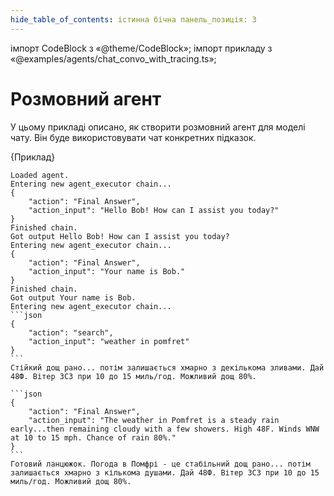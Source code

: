 ```yaml
---
hide_table_of_contents: істинна бічна панель_позиція: 3
---
```


імпорт CodeBlock з «@theme/CodeBlock»; імпорт прикладу з «@examples/agents/chat_convo_with_tracing.ts»;

# Розмовний агент

У цьому прикладі описано, як створити розмовний агент для моделі чату. Він буде використовувати чат конкретних підказок.

<CodeBlock language="typescript">{Приклад}</CodeBlock>


````
Loaded agent.
Entering new agent_executor chain...
{
    "action": "Final Answer",
    "action_input": "Hello Bob! How can I assist you today?"
}
Finished chain.
Got output Hello Bob! How can I assist you today?
Entering new agent_executor chain...
{
    "action": "Final Answer",
    "action_input": "Your name is Bob."
}
Finished chain.
Got output Your name is Bob.
Entering new agent_executor chain...
```json
{
    "action": "search",
    "action_input": "weather in pomfret"
}
```
Стійкий дощ рано... потім залишається хмарно з декількома зливами. Дай 48Ф. Вітер ЗСЗ при 10 до 15 миль/год. Можливий дощ 80%.

```json
{
    "action": "Final Answer",
    "action_input": "The weather in Pomfret is a steady rain early...then remaining cloudy with a few showers. High 48F. Winds WNW at 10 to 15 mph. Chance of rain 80%."
}
```
Готовий ланцюжок. Погода в Помфрі - це стабільний дощ рано... потім залишається хмарно з кількома душами. Дай 48Ф. Вітер ЗСЗ при 10 до 15 миль/год. Можливий дощ 80%.
````

